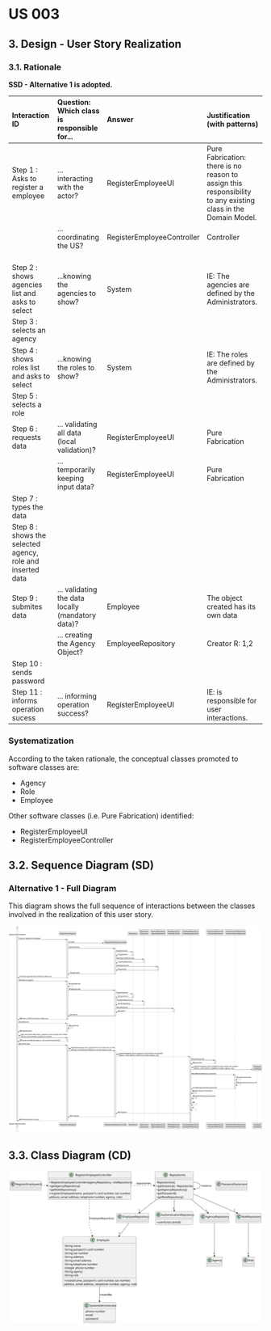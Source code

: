 # US 003

## 3. Design - User Story Realization 

### 3.1. Rationale

**SSD - Alternative 1 is adopted.**

| Interaction ID                                               | Question: Which class is responsible for...        | Answer                     | Justification (with patterns)                                                                                 |
|:-------------------------------------------------------------|:---------------------------------------------------|:---------------------------|:--------------------------------------------------------------------------------------------------------------|
| Step 1 :  Asks to register a employee		                      | 	... interacting with the actor?                   | RegisterEmployeeUI         | Pure Fabrication: there is no reason to assign this responsibility to any existing class in the Domain Model. |
| 			  		                                                      | 	... coordinating the US?                          | RegisterEmployeeController | Controller                                                                                                    |
| 			  		                                                      | 	                                                  |                            |                                                                                                               |
| 			  		                                                      |                                                    |                            |                                                                                                               |
| 			  		                                                      | 							                                            |                            |                                                                                                               |
| 			  		                                                      | 							                                            |                            |                                                                                                               |
| Step 2 : shows agencies list and asks to select		            | 		...knowing the agencies to show?  					          | System                     | IE: The agencies are defined by the Administrators.                                                           |
| Step 3 : selects an agency                                   | 	                                                  |                            |                                                                                                               |
| Step 4 : shows roles list and asks to select		               | 	...knowing the roles to show?                     | System                     | IE: The roles are defined by the Administrators.                                                              |
| Step 5 : selects a role 		                                   | 	                                                  |                            |                                                                                                               |
| Step 6 : requests data		                                     | 				... validating all data (local validation)?			 | RegisterEmployeeUI         | Pure Fabrication                                                                                              |              
| 	                                     | 				... temporarily keeping input data?			 | RegisterEmployeeUI         | Pure Fabrication                                                                                              |
| Step 7 : types the data		                                    | 	       |                       |                                                                                             | 
| Step 8 : shows the selected agency, role and inserted data		 |                  |                            |                                                                                                               | 
| Step 9 : submites data		                                     | 	      ... validating the data locally (mandatory data)?           | Employee                   |               The object created has its own data                                                                                                | 
| 			  		                                                      |                        ... creating the Agency Object?                             | EmployeeRepository         |                  Creator R: 1,2                                                                                                  |
| Step 10 : sends password		                                   | 	                                                  |                            |                                                                                                               | 
| Step 11 : informs operation sucess		                         | 	... informing operation success?                  | RegisterEmployeeUI         | IE: is responsible for user interactions.                                                                     | 


### Systematization ##

According to the taken rationale, the conceptual classes promoted to software classes are: 

 * Agency
 * Role
 * Employee

Other software classes (i.e. Pure Fabrication) identified: 

 * RegisterEmployeeUI  
 * RegisterEmployeeController


## 3.2. Sequence Diagram (SD)

### Alternative 1 - Full Diagram

This diagram shows the full sequence of interactions between the classes involved in the realization of this user story.

![us003-sequence-diagram-full-0.svg](svg%2Fus003-sequence-diagram-full-0.svg)


## 3.3. Class Diagram (CD)

![us003-class-diagram-0.svg](svg%2Fus003-class-diagram-0.svg)